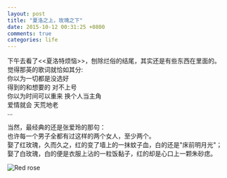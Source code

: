 ```yaml
---
layout: post
title: "夏洛之上，玫瑰之下"
date: 2015-10-12 00:31:25 +0800
comments: true
categories: life
---
```

下午去看了<<夏洛特烦恼>>，刨除烂俗的结尾，其实还是有些东西在里面的。  
觉得那英的歌词就恰如其分:  
你以为一切都是没选好  
得到的和想要的 对不上号  
你以为时间可以重来 换个人当主角  
爱情就会 天荒地老<!--more-->  
...

当然，最经典的还是张爱玲的那句：  
也许每一个男子全都有过这样的两个女人，至少两个。  
娶了红玫瑰，久而久之，红的变了墙上的一抹蚊子血，白的还是"床前明月光"；  
娶了白玫瑰，白的便是衣服上沾的一粒饭黏子，红的却是心口上一颗朱砂痣。  

![Red rose](http://7xn1yt.com1.z0.glb.clouddn.com/Red_rose02.png)
